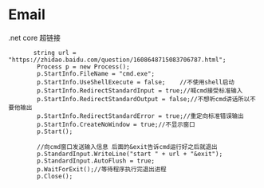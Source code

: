 # Email

.net core   超链接

           string url = "https://zhidao.baidu.com/question/1608648715083706787.html";
            Process p = new Process();
            p.StartInfo.FileName = "cmd.exe";
            p.StartInfo.UseShellExecute = false;    //不使用shell启动
            p.StartInfo.RedirectStandardInput = true;//喊cmd接受标准输入
            p.StartInfo.RedirectStandardOutput = false;//不想听cmd讲话所以不要他输出
            p.StartInfo.RedirectStandardError = true;//重定向标准错误输出
            p.StartInfo.CreateNoWindow = true;//不显示窗口
            p.Start();

            //向cmd窗口发送输入信息 后面的&exit告诉cmd运行好之后就退出
            p.StandardInput.WriteLine("start " + url + "&exit");
            p.StandardInput.AutoFlush = true;
            p.WaitForExit();//等待程序执行完退出进程
            p.Close();
